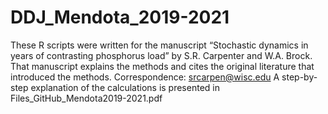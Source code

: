 # DDJ_Mendota_2019-2021
These R scripts were written for the manuscript “Stochastic dynamics in years of contrasting phosphorus load” by S.R. Carpenter and W.A. Brock.   That manuscript explains the methods and cites the original literature that introduced the methods. Correspondence: srcarpen@wisc.edu 
A step-by-step explanation of the calculations is presented in Files_GitHub_Mendota2019-2021.pdf

